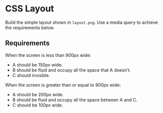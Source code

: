 # CSS Layout

Build the simple layout shown in `layout.png`. Use a media query to achieve the requirements below.

## Requirements

When the screen is less than 900px wide:

- A should be 150px wide.
- B should be fluid and occupy all the space that A doesn't.
- C should invisible.

When the screen is greater than or equal to 900px wide:

- A should be 200px wide.
- B should be fluid and occupy all the space between A and C.
- C should be 100px wide.
